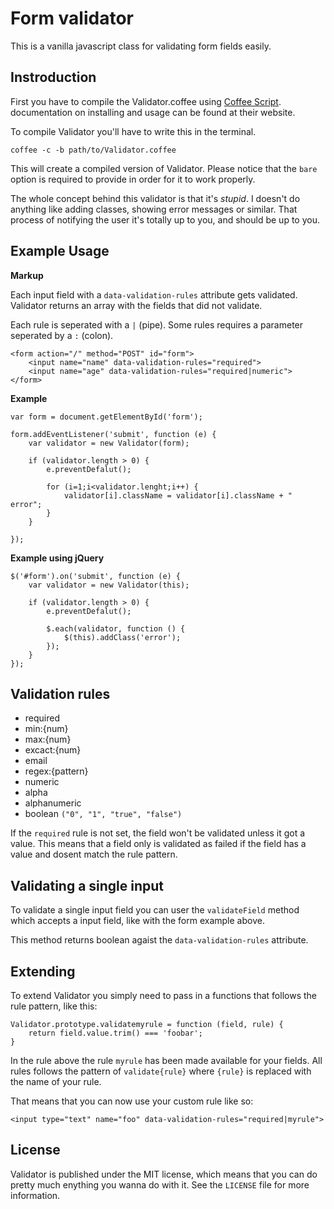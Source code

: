 # Form validator

This is a vanilla javascript class for validating form fields easily.

## Instroduction

First you have to compile the Validator.coffee using [Coffee Script](http://coffeescript.org). documentation on installing and usage can be found at their website.

To compile Validator you'll have to write this in the terminal.

	coffee -c -b path/to/Validator.coffee
	
This will create a compiled version of Validator. Please notice that the `bare` option is required to provide in order for it to work properly.

The whole concept behind this validator is that it's *stupid*. I doesn't do anything like adding classes, showing error messages or similar. That process of notifying the user it's totally up to you, and should be up to you. 

## Example Usage

**Markup**

Each input field with a `data-validation-rules` attribute gets validated.   
Validator returns an array with the fields that did not validate.

Each rule is seperated with a `|` (pipe). Some rules requires a parameter seperated by a `:` (colon).

	<form action="/" method="POST" id="form">
		<input name="name" data-validation-rules="required">
		<input name="age" data-validation-rules="required|numeric">
	</form>

**Example**

	var form = document.getElementById('form');
	
	form.addEventListener('submit', function (e) {
		var validator = new Validator(form);
		
		if (validator.length > 0) {
			e.preventDefalut();
			
			for (i=1;i<validator.lenght;i++) {
				validator[i].className = validator[i].className + " error";
			}
		}
				
	});
	
**Example using jQuery**

	$('#form').on('submit', function (e) {
		var validator = new Validator(this);
		
		if (validator.length > 0) {
			e.preventDefalut();
			
			$.each(validator, function () {
				$(this).addClass('error');
			});
		}
	});

## Validation rules

* required
* min:{num}
* max:{num}
* excact:{num}
* email
* regex:{pattern}
* numeric
* alpha
* alphanumeric
* boolean `("0", "1", "true", "false")`

If the `required` rule is not set, the field won't be validated unless it got a value. This means that a field only is validated as failed if the field has a value and dosent match the rule pattern.

## Validating a single input

To validate a single input field you can user the `validateField` method which accepts a input field, like with the form example above.

This method returns boolean agaist the `data-validation-rules` attribute.

## Extending

To extend Validator you simply need to pass in a functions that follows the rule pattern, like this:

	Validator.prototype.validatemyrule = function (field, rule) {
		return field.value.trim() === 'foobar';
	}
	
In the rule above the rule `myrule` has been made available for your fields. All rules follows the pattern of `validate{rule}` where `{rule}` is replaced with the name of your rule.

That means that you can now use your custom rule like so:

	<input type="text" name="foo" data-validation-rules="required|myrule">

## License

Validator is published under the MIT license, which means that you can do pretty much enything you wanna do with it. See the `LICENSE` file for more information.

